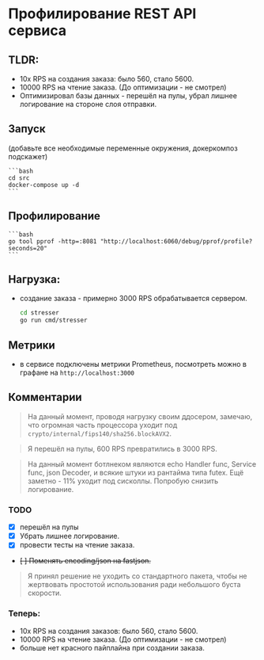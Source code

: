 # Профилирование REST API сервиса

## TLDR:

- 10x RPS на создания заказа: было 560, стало 5600.
- 10000 RPS на чтение заказа. (До оптимизации - не смотрел)
- Оптимизировал базы данных - перешёл на пулы, убрал лишнее логирование на стороне слоя отправки.


## Запуск

(добавьте все необходимые переменные окружения, докеркомпоз подскажет)

    ```bash
    cd src
    docker-compose up -d
    ``` 

## Профилирование

    ```bash
    go tool pprof -http=:8081 "http://localhost:6060/debug/pprof/profile?seconds=20"
    ```

## Нагрузка:

- создание заказа - примерно 3000 RPS обрабатывается сервером.

    ```bash
    cd stresser
    go run cmd/stresser
    ```




## Метрики

- в сервисе подключены метрики Prometheus, посмотреть можно в графане на `http://localhost:3000`


## Комментарии

> На данный момент, проводя нагрузку своим ддосером, замечаю, что огромная часть процессора уходит под `crypto/internal/fips140/sha256.blockAVX2`.

> Я перешёл на пулы, 600 RPS превратились в 3000 RPS.

> На данный момент ботлнеком являются echo Handler func, Service func, json Decoder, и всякие штуки из рантайма типа futex.
> Ещё заметно - 11% уходит под сисколлы. Попробую снизить логирование.

### TODO

- [X] перешёл на пулы
- [X] Убрать лишнее логирование.
- [X] провести тесты на чтение заказа.

- ~~[ ] Поменять encoding/json на fastjson.~~

> Я принял решение не уходить 
со стандартного пакета, чтобы не 
жертвовать простотой 
использования ради небольшого буста скорости.

### Теперь:

- 10x RPS на создания заказов: было 560, стало 5600.
- 10000 RPS на чтение заказа. (До оптимизации - не смотрел)
- больше нет красного пайплайна при создании заказа.